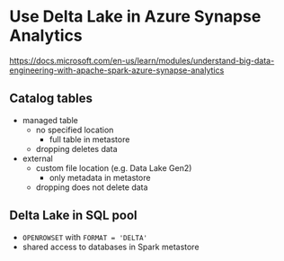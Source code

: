 # Use Delta Lake in Azure Synapse Analytics
<https://docs.microsoft.com/en-us/learn/modules/understand-big-data-engineering-with-apache-spark-azure-synapse-analytics>

## Catalog tables
- managed table
  - no specified location
    - full table in metastore
  - dropping deletes data
- external
  - custom file location (e.g. Data Lake Gen2)
    - only metadata in metastore
  - dropping does not delete data 

## Delta Lake in SQL pool
- `OPENROWSET` with `FORMAT = 'DELTA'`
- shared access to databases in Spark metastore